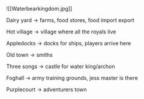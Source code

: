 ![[Waterbearkingdom.jpg]]

Dairy yard -> farms, food stores, food import export

Hot village -> village where all the royals live

Appledocks -> docks for ships, players arrive here

Old town -> smiths

Three songs -> castle for water king/archon

Foghall -> army training grounds, jess master is there

Purplecourt -> adventurers town
